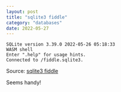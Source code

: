 ```yaml
---
layout: post
title: "sqlite3 fiddle"
category: "databases"
date: 2022-05-27
---
```


```
SQLite version 3.39.0 2022-05-26 05:18:33
WASM shell
Enter ".help" for usage hints.
Connected to /fiddle.sqlite3.
```

Source: [sqlite3 fiddle](https://sqlite.org/fiddle/)

Seems handy!
